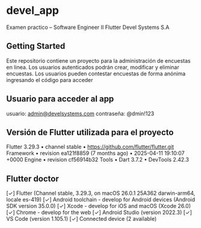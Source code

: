 # devel_app

Examen practico – Software Engineer II Flutter Devel Systems S.A

## Getting Started

Este repositorio contiene un proyecto para la administración de encuestas en linea.
Los usuarios autenticados podrán crear, modificar y eliminar encuestas.
Los usuarios pueden contestar encuestas de forma anónima ingresando el código para acceder

## Usuario para acceder al app
usuario: admin@develsystems.com
contraseña: @dmin!123

## Versión de Flutter utilizada para el proyecto
Flutter 3.29.3 • channel stable • https://github.com/flutter/flutter.git
Framework • revision ea121f8859 (7 months ago) • 2025-04-11 19:10:07 +0000
Engine • revision cf56914b32
Tools • Dart 3.7.2 • DevTools 2.42.3

## Flutter doctor
[✓] Flutter (Channel stable, 3.29.3, on macOS 26.0.1 25A362 darwin-arm64, locale es-419)
[✓] Android toolchain - develop for Android devices (Android SDK version 35.0.0)
[✓] Xcode - develop for iOS and macOS (Xcode 26.0)
[✓] Chrome - develop for the web
[✓] Android Studio (version 2022.3)
[✓] VS Code (version 1.105.1)
[✓] Connected device (2 available)

